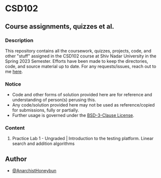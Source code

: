 # CSD102
## Course assignments, quizzes et al.

### Description
This repository contains all the coursework, quizzes, projects, code, and other "stuff" assigned in the CSD102 course at
Shiv Nadar University in the Spring 2023 Semester. Efforts have been made to keep the directories, code, and source 
material up to date. For any requests/issues, reach out to me [here](mailto:typhoeusxoxo@gmail.com).

### Notice
* Code and other forms of solution provided here are for reference and understanding of person(s) perusing this.
* Any code/solution provided here may not be used as reference/copied for submissions, fully or partially.
* Further usage is governed under the [BSD-3-Clause License](LICENSE).  

### Content
1. Practice Lab 1 - Ungraded | Introduction to the testing platform. Linear search and addition algorithms

## Author
- [@AnarchistHoneybun](https://github.com/AnarchistHoneybun)

